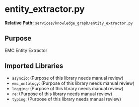 # entity_extractor.py

**Relative Path:** `services/knowledge_graph/entity_extractor.py`

## Purpose

EMC Entity Extractor

## Imported Libraries

- `asyncio`: (Purpose of this library needs manual review)
- `emc_ontology`: (Purpose of this library needs manual review)
- `logging`: (Purpose of this library needs manual review)
- `re`: (Purpose of this library needs manual review)
- `typing`: (Purpose of this library needs manual review)
